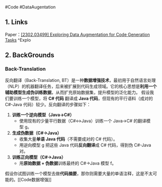 #Code #DataAugentation
## 1. Links
Paper：[[2302.03499] Exploring Data Augmentation for Code Generation Tasks](https://arxiv.org/abs/2302.03499)
^Explo

## 2. BackGrounds
### **Back-Translation**
反向翻译（Back-Translation, BT）是一种**数据增强技术**，最初用于自然语言处理（NLP）的机器翻译任务，后来被扩展到代码生成领域。它的核心思想是**利用一个辅助模型生成伪训练数据**，从而扩充原始数据集，提升模型的泛化能力。
假设我们要训练一个模型，将 ​**C# 代码** 翻译成 ​**Java 代码**，但现有的平行语料（成对的 C#-Java 代码）较少。反向翻译的步骤如下：
1. ​**训练一个逆向模型（Java→C#）​**
    - 使用现有的少量平行数据（C#↔Java）训练一个 Java→C# 的翻译模型 g。
2. ​**生成伪数据（C#→Java）​**
    - 收集大量**单语 Java 代码**​（不需要成对的 C# 代码）。
    - 用逆向模型 g 把这些 Java 代码**反向翻译**成 C# 代码，得到伪 C#-Java 对。
3. ​**训练正向模型（C#→Java）​**
    - 用**原始数据 + 伪数据**训练最终的 C#→Java 模型 f。

假设你试图训练一个模型去做**代码摘要**，那你则需要大量的单语注释，这是不太可能的。[[Code数据增强]]